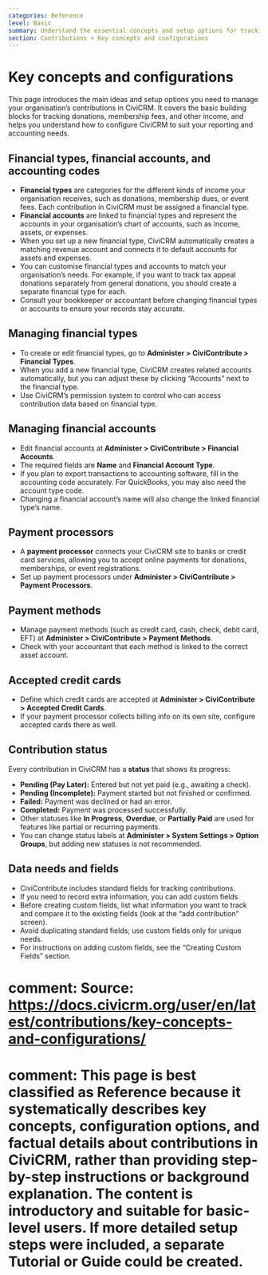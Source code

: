 ```yaml
---
categories: Reference
level: Basic
summary: Understand the essential concepts and setup options for tracking and managing contributions in CiviCRM, including financial types, accounts, payment processors, and contribution data fields.
section: Contributions > Key concepts and configurations
---
```


# Key concepts and configurations

This page introduces the main ideas and setup options you need to manage your organisation’s contributions in CiviCRM. It covers the basic building blocks for tracking donations, membership fees, and other income, and helps you understand how to configure CiviCRM to suit your reporting and accounting needs.

## Financial types, financial accounts, and accounting codes

- **Financial types** are categories for the different kinds of income your organisation receives, such as donations, membership dues, or event fees. Each contribution in CiviCRM must be assigned a financial type.
- **Financial accounts** are linked to financial types and represent the accounts in your organisation’s chart of accounts, such as income, assets, or expenses.
- When you set up a new financial type, CiviCRM automatically creates a matching revenue account and connects it to default accounts for assets and expenses.
- You can customise financial types and accounts to match your organisation’s needs. For example, if you want to track tax appeal donations separately from general donations, you should create a separate financial type for each.
- Consult your bookkeeper or accountant before changing financial types or accounts to ensure your records stay accurate.

## Managing financial types

- To create or edit financial types, go to **Administer > CiviContribute > Financial Types**.
- When you add a new financial type, CiviCRM creates related accounts automatically, but you can adjust these by clicking “Accounts” next to the financial type.
- Use CiviCRM’s permission system to control who can access contribution data based on financial type.

## Managing financial accounts

- Edit financial accounts at **Administer > CiviContribute > Financial Accounts**.
- The required fields are **Name** and **Financial Account Type**.
- If you plan to export transactions to accounting software, fill in the accounting code accurately. For QuickBooks, you may also need the account type code.
- Changing a financial account’s name will also change the linked financial type’s name.

## Payment processors

- A **payment processor** connects your CiviCRM site to banks or credit card services, allowing you to accept online payments for donations, memberships, or event registrations.
- Set up payment processors under **Administer > CiviContribute > Payment Processors**.

## Payment methods

- Manage payment methods (such as credit card, cash, check, debit card, EFT) at **Administer > CiviContribute > Payment Methods**.
- Check with your accountant that each method is linked to the correct asset account.

## Accepted credit cards

- Define which credit cards are accepted at **Administer > CiviContribute > Accepted Credit Cards**.
- If your payment processor collects billing info on its own site, configure accepted cards there as well.

## Contribution status

Every contribution in CiviCRM has a **status** that shows its progress:

- **Pending (Pay Later):** Entered but not yet paid (e.g., awaiting a check).
- **Pending (Incomplete):** Payment started but not finished or confirmed.
- **Failed:** Payment was declined or had an error.
- **Completed:** Payment was processed successfully.
- Other statuses like **In Progress**, **Overdue**, or **Partially Paid** are used for features like partial or recurring payments.
- You can change status labels at **Administer > System Settings > Option Groups**, but adding new statuses is not recommended.

## Data needs and fields

- CiviContribute includes standard fields for tracking contributions.
- If you need to record extra information, you can add custom fields.
- Before creating custom fields, list what information you want to track and compare it to the existing fields (look at the “add contribution” screen).
- Avoid duplicating standard fields; use custom fields only for unique needs.
- For instructions on adding custom fields, see the “Creating Custom Fields” section.

# comment: Source: https://docs.civicrm.org/user/en/latest/contributions/key-concepts-and-configurations/
# comment: This page is best classified as Reference because it systematically describes key concepts, configuration options, and factual details about contributions in CiviCRM, rather than providing step-by-step instructions or background explanation. The content is introductory and suitable for basic-level users. If more detailed setup steps were included, a separate Tutorial or Guide could be created.